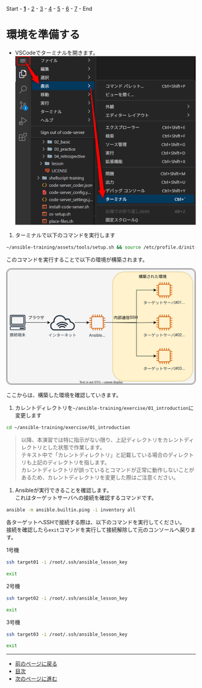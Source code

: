 Start - [**1**](step1.md) - [2](step2.md) - [3](step3.md) - [4](step4.md) - [5](step5.md) - [6](step6.md) - [7](step7.md) - End

# 環境を準備する

- VSCodeでターミナルを開きます。
![](img/viewTerminal.png)

1. ターミナルで以下のコマンドを実行します

```bash
~/ansible-training/assets/tools/setup.sh && source /etc/profile.d/init-env.sh
```

このコマンドを実行することで以下の環境が構築されます。

![](img/arch.drawio.svg)

ここからは、構築した環境を確認していきます。

1. カレントディレクトリを`~/ansible-training/exercise/01_introduction`に変更します

```bash
cd ~/ansible-training/exercise/01_introduction
```

> 以降、本演習では特に指示がない限り、上記ディレクトリをカレントディレクトリとした状態で作業します。  
> テキスト中で「カレントディレクトリ」と記載している場合のディレクトリも上記のディレクトリを指します。  
> カレントディレクトリが誤っているとコマンドが正常に動作しないことがあるため、カレントディレクトリを変更した際はご注意ください。

1. Ansibleが実行できることを確認します。  
これはターゲットサーバへの接続を確認するコマンドです。

```bash
ansible -m ansible.builtin.ping -i inventory all
```

各ターゲットへSSHで接続する際は、以下のコマンドを実行してください。  
接続を確認したら`exit`コマンドを実行して接続解除して元のコンソールへ戻ります。

1号機

```bash
ssh target01 -i /root/.ssh/ansible_lesson_key
```

```bash
exit
```

2号機

```bash
ssh target02 -i /root/.ssh/ansible_lesson_key
```

```bash
exit
```

3号機

```bash
ssh target03 -i /root/.ssh/ansible_lesson_key
```

```bash
exit
```

---

- [前のページに戻る](README.md)
- [目次](README.md)
- [次のページに進む](step2.md)
